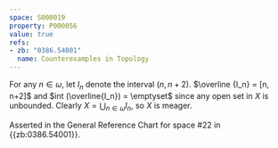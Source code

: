 ```yaml
---
space: S000019
property: P000056
value: true
refs:
- zb: "0386.54001"
  name: Counterexamples in Topology
---
```


For any $n \in \omega$, let $I_n$ denote the interval $(n, n+2)$. $\overline {I_n} = [n, n+2]$ and $int (\overline{I_n}) = \emptyset$ since any open set in $X$ is unbounded. Clearly $X = \bigcup_{n \in \omega} I_n$, so $X$ is meager.

Asserted in the General Reference Chart for space #22 in
{{zb:0386.54001}}.
